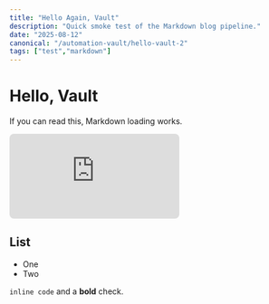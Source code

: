 ```yaml
---
title: "Hello Again, Vault"
description: "Quick smoke test of the Markdown blog pipeline."
date: "2025-08-12"
canonical: "/automation-vault/hello-vault-2"
tags: ["test","markdown"]
---
```


# Hello, Vault

If you can read this, Markdown loading works.

<iframe src="https://www.youtube.com/embed/xf2i6Acs1mI" title="Embed test" loading="lazy" allowfullscreen style="border: none; border-radius: 8px;"></iframe>

## List
- One
- Two

`inline code` and a **bold** check.

